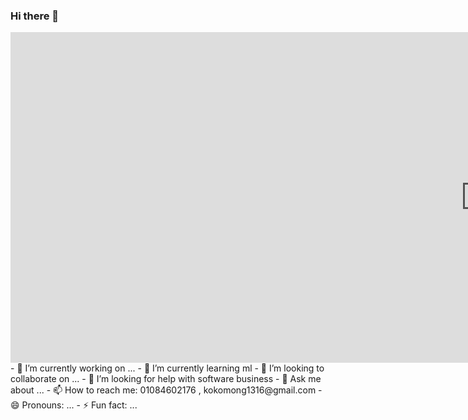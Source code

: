 ### Hi there 👋
<iframe width="1519" height="529" src="https://www.youtube.com/embed/0U0ve_HFUL8" frameborder="0" allow="accelerometer; autoplay; clipboard-write; encrypted-media; gyroscope; picture-in-picture" allowfullscreen></iframe>
- 🔭 I’m currently working on ...
- 🌱 I’m currently learning ml
- 👯 I’m looking to collaborate on ...
- 🤔 I’m looking for help with software business
- 💬 Ask me about ...
- 📫 How to reach me: 01084602176 , kokomong1316@gmail.com
- 😄 Pronouns: ...
- ⚡ Fun fact: ...

